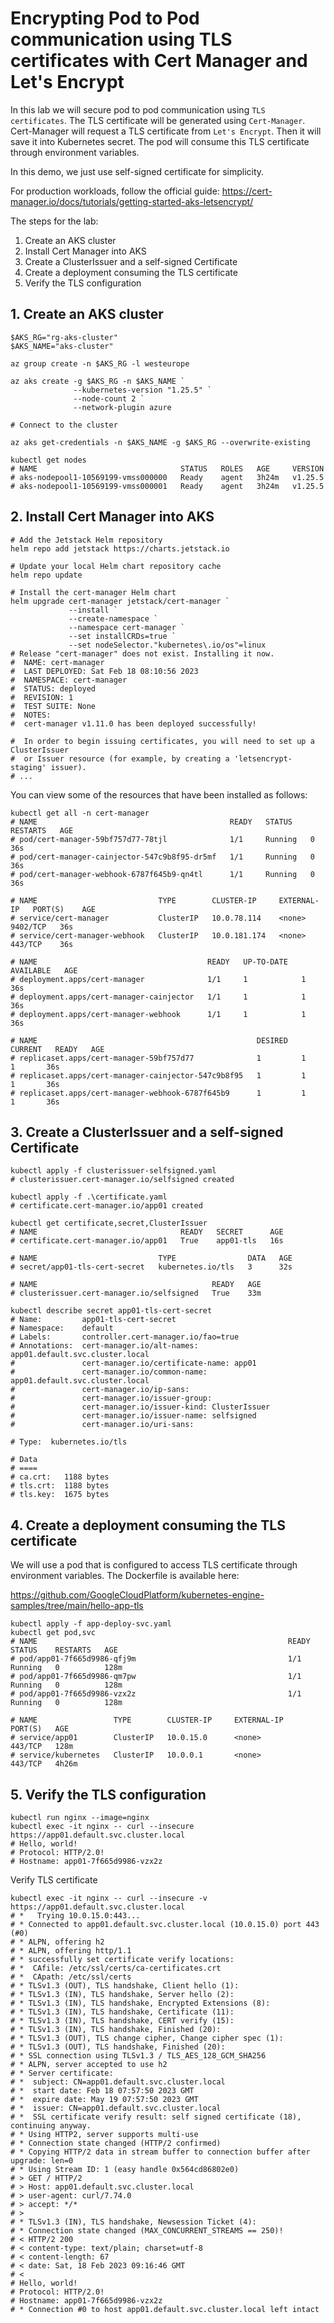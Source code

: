 # Encrypting Pod to Pod communication using TLS certificates with Cert Manager and Let's Encrypt

In this lab we will secure pod to pod communication using `TLS certificates`.
The TLS certificate will be generated using `Cert-Manager`. 
Cert-Manager will request a TLS certificate from `Let's Encrypt`.
Then it will save it into Kubernetes secret.
The pod will consume this TLS certificate through environment variables.

In this demo, we just use self-signed certificate for simplicity.

For production workloads, follow the official guide: https://cert-manager.io/docs/tutorials/getting-started-aks-letsencrypt/

The steps for the lab:
1. Create an AKS cluster
2. Install Cert Manager into AKS
3. Create a ClusterIssuer and a self-signed Certificate
4. Create a deployment consuming the TLS certificate
5. Verify the TLS configuration

## 1. Create an AKS cluster

```shell
$AKS_RG="rg-aks-cluster"
$AKS_NAME="aks-cluster"

az group create -n $AKS_RG -l westeurope

az aks create -g $AKS_RG -n $AKS_NAME `
              --kubernetes-version "1.25.5" `
              --node-count 2 `
              --network-plugin azure

# Connect to the cluster

az aks get-credentials -n $AKS_NAME -g $AKS_RG --overwrite-existing

kubectl get nodes
# NAME                                STATUS   ROLES   AGE     VERSION
# aks-nodepool1-10569199-vmss000000   Ready    agent   3h24m   v1.25.5
# aks-nodepool1-10569199-vmss000001   Ready    agent   3h24m   v1.25.5
```

## 2. Install Cert Manager into AKS

```shell
# Add the Jetstack Helm repository
helm repo add jetstack https://charts.jetstack.io

# Update your local Helm chart repository cache
helm repo update

# Install the cert-manager Helm chart
helm upgrade cert-manager jetstack/cert-manager `
             --install `
             --create-namespace `
             --namespace cert-manager `
             --set installCRDs=true `
             --set nodeSelector."kubernetes\.io/os"=linux
# Release "cert-manager" does not exist. Installing it now.
#  NAME: cert-manager
#  LAST DEPLOYED: Sat Feb 18 08:10:56 2023
#  NAMESPACE: cert-manager
#  STATUS: deployed
#  REVISION: 1
#  TEST SUITE: None
#  NOTES:
#  cert-manager v1.11.0 has been deployed successfully!
 
#  In order to begin issuing certificates, you will need to set up a ClusterIssuer
#  or Issuer resource (for example, by creating a 'letsencrypt-staging' issuer).
# ...
```

You can view some of the resources that have been installed as follows:

```shell
kubectl get all -n cert-manager 
# NAME                                           READY   STATUS    RESTARTS   AGE
# pod/cert-manager-59bf757d77-78tjl              1/1     Running   0          36s
# pod/cert-manager-cainjector-547c9b8f95-dr5mf   1/1     Running   0          36s
# pod/cert-manager-webhook-6787f645b9-qn4tl      1/1     Running   0          36s

# NAME                           TYPE        CLUSTER-IP     EXTERNAL-IP   PORT(S)    AGE
# service/cert-manager           ClusterIP   10.0.78.114    <none>        9402/TCP   36s
# service/cert-manager-webhook   ClusterIP   10.0.181.174   <none>        443/TCP    36s

# NAME                                      READY   UP-TO-DATE   AVAILABLE   AGE
# deployment.apps/cert-manager              1/1     1            1           36s
# deployment.apps/cert-manager-cainjector   1/1     1            1           36s
# deployment.apps/cert-manager-webhook      1/1     1            1           36s

# NAME                                                 DESIRED   CURRENT   READY   AGE
# replicaset.apps/cert-manager-59bf757d77              1         1         1       36s
# replicaset.apps/cert-manager-cainjector-547c9b8f95   1         1         1       36s
# replicaset.apps/cert-manager-webhook-6787f645b9      1         1         1       36s
```

## 3. Create a ClusterIssuer and a self-signed Certificate

```shell
kubectl apply -f clusterissuer-selfsigned.yaml
# clusterissuer.cert-manager.io/selfsigned created

kubectl apply -f .\certificate.yaml
# certificate.cert-manager.io/app01 created

kubectl get certificate,secret,ClusterIssuer
# NAME                                READY   SECRET      AGE
# certificate.cert-manager.io/app01   True    app01-tls   16s

# NAME                           TYPE                DATA   AGE
# secret/app01-tls-cert-secret   kubernetes.io/tls   3      32s

# NAME                                       READY   AGE
# clusterissuer.cert-manager.io/selfsigned   True    33m
```

```shell
kubectl describe secret app01-tls-cert-secret
# Name:         app01-tls-cert-secret
# Namespace:    default
# Labels:       controller.cert-manager.io/fao=true
# Annotations:  cert-manager.io/alt-names: app01.default.svc.cluster.local
#               cert-manager.io/certificate-name: app01
#               cert-manager.io/common-name: app01.default.svc.cluster.local
#               cert-manager.io/ip-sans:
#               cert-manager.io/issuer-group:
#               cert-manager.io/issuer-kind: ClusterIssuer
#               cert-manager.io/issuer-name: selfsigned
#               cert-manager.io/uri-sans:

# Type:  kubernetes.io/tls

# Data
# ====
# ca.crt:   1188 bytes
# tls.crt:  1188 bytes
# tls.key:  1675 bytes
```

## 4. Create a deployment consuming the TLS certificate

We will use a pod that is configured to access TLS certificate through environment variables. The Dockerfile is available here:

https://github.com/GoogleCloudPlatform/kubernetes-engine-samples/tree/main/hello-app-tls

```shell
kubectl apply -f app-deploy-svc.yaml
kubectl get pod,svc
# NAME                                                        READY   STATUS    RESTARTS   AGE
# pod/app01-7f665d9986-qfj9m                                  1/1     Running   0          128m
# pod/app01-7f665d9986-qm7pw                                  1/1     Running   0          128m
# pod/app01-7f665d9986-vzx2z                                  1/1     Running   0          128m

# NAME                 TYPE        CLUSTER-IP     EXTERNAL-IP   PORT(S)   AGE
# service/app01        ClusterIP   10.0.15.0      <none>        443/TCP   128m
# service/kubernetes   ClusterIP   10.0.0.1       <none>        443/TCP   4h26m
```

## 5. Verify the TLS configuration

```shell
kubectl run nginx --image=nginx
kubectl exec -it nginx -- curl --insecure https://app01.default.svc.cluster.local
# Hello, world!
# Protocol: HTTP/2.0!
# Hostname: app01-7f665d9986-vzx2z
```

Verify TLS certificate

```shell
kubectl exec -it nginx -- curl --insecure -v https://app01.default.svc.cluster.local
# *   Trying 10.0.15.0:443...
# * Connected to app01.default.svc.cluster.local (10.0.15.0) port 443 (#0)
# * ALPN, offering h2
# * ALPN, offering http/1.1
# * successfully set certificate verify locations:
# *  CAfile: /etc/ssl/certs/ca-certificates.crt
# *  CApath: /etc/ssl/certs
# * TLSv1.3 (OUT), TLS handshake, Client hello (1):
# * TLSv1.3 (IN), TLS handshake, Server hello (2):
# * TLSv1.3 (IN), TLS handshake, Encrypted Extensions (8):
# * TLSv1.3 (IN), TLS handshake, Certificate (11):
# * TLSv1.3 (IN), TLS handshake, CERT verify (15):
# * TLSv1.3 (IN), TLS handshake, Finished (20):
# * TLSv1.3 (OUT), TLS change cipher, Change cipher spec (1):
# * TLSv1.3 (OUT), TLS handshake, Finished (20):
# * SSL connection using TLSv1.3 / TLS_AES_128_GCM_SHA256
# * ALPN, server accepted to use h2
# * Server certificate:
# *  subject: CN=app01.default.svc.cluster.local
# *  start date: Feb 18 07:57:50 2023 GMT
# *  expire date: May 19 07:57:50 2023 GMT
# *  issuer: CN=app01.default.svc.cluster.local
# *  SSL certificate verify result: self signed certificate (18), continuing anyway.
# * Using HTTP2, server supports multi-use
# * Connection state changed (HTTP/2 confirmed)
# * Copying HTTP/2 data in stream buffer to connection buffer after upgrade: len=0
# * Using Stream ID: 1 (easy handle 0x564cd86802e0)
# > GET / HTTP/2
# > Host: app01.default.svc.cluster.local
# > user-agent: curl/7.74.0
# > accept: */*
# >
# * TLSv1.3 (IN), TLS handshake, Newsession Ticket (4):
# * Connection state changed (MAX_CONCURRENT_STREAMS == 250)!
# < HTTP/2 200
# < content-type: text/plain; charset=utf-8
# < content-length: 67
# < date: Sat, 18 Feb 2023 09:16:46 GMT
# <
# Hello, world!
# Protocol: HTTP/2.0!
# Hostname: app01-7f665d9986-vzx2z
# * Connection #0 to host app01.default.svc.cluster.local left intact
```